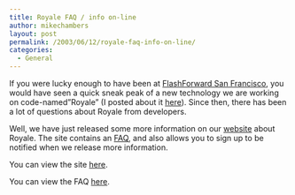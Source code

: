 ```yaml
---
title: Royale FAQ / info on-line
author: mikechambers
layout: post
permalink: /2003/06/12/royale-faq-info-on-line/
categories:
  - General
---
```



If you were lucky enough to have been at [FlashForward San Francisco][1], you would have seen a quick sneak peak of a new technology we are working on code-named&#8221;Royale&#8221; (I posted about it [here][2]). Since then, there has been a lot of questions about Royale from developers.

Well, we have just released some more information on our [website][3] about Royale. The site contains an [FAQ][4], and also allows you to sign up to be notified when we release more information.

You can view the site [here][3].

You can view the FAQ [here][4].

 [1]: http://www.flashforward2003.com
 [2]: http://www.markme.com/mesh/archives/001970.cfm
 [3]: http://www.macromedia.com/special/royale/
 [4]: http://www.macromedia.com/special/royale/faq/